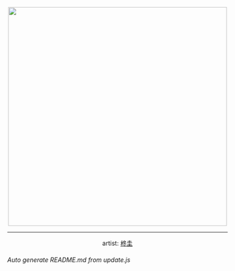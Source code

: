 
<p align="center">
  <img width="500" src="https://nekos.best/api/v2/neko/0374.png">
  <hr/>
  <center>
    artist: <a href="https://www.pixiv.net/en/artworks/87818734">柊圭</a>
  </center>
</p>


###### Auto generate README.md from update.js

